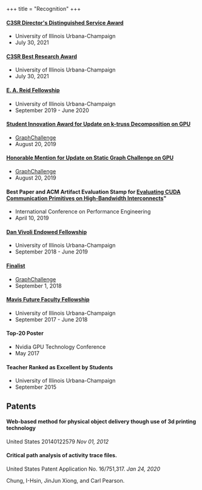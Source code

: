 +++
title = "Recognition"
+++

#### [C3SR Director's Distinguished Service Award](https://c3sr.com)
* University of Illinois Urbana-Champaign
* July 30, 2021

#### [C3SR Best Research Award](https://c3sr.com)
* University of Illinois Urbana-Champaign
* July 30, 2021

#### [E. A. Reid Fellowship](https://ece.illinois.edu/academics/grad/fellowships/reid)
* University of Illinois Urbana-Champaign
* September 2019 - June 2020

#### [Student Innovation Award for Update on k-truss Decomposition on GPU](https://graphchallenge.mit.edu/champions)
* [GraphChallenge](https://graphchallenge.mit.edu)
* August 20, 2019

#### [Honorable Mention for Update on Static Graph Challenge on GPU](https://graphchallenge.mit.edu/champions)
* [GraphChallenge](https://graphchallenge.mit.edu)
* August 20, 2019

#### Best Paper and ACM Artifact Evaluation Stamp for [Evaluating CUDA Communication Primitives on High-Bandwidth Interconnects](/publication/20190410_pearson_icpe)"
* International Conference on Performance Engineering
* April 10, 2019

#### [Dan Vivoli Endowed Fellowship](https://ece.illinois.edu/academics/grad/fellowships/vivoli)
* University of Illinois Urbana-Champaign
* September 2018 - June 2019

#### [Finalist](https://graphchallenge.mit.edu/champions)
* [GraphChallenge](https://graphchallenge.mit.edu)
* September 1, 2018

#### [Mavis Future Faculty Fellowship](http://publish.illinois.edu/engr-mavis/)
* University of Illinois Urbana-Champaign
* September 2017 - June 2018


#### Top-20 Poster
* Nvidia GPU Technology Conference
* May 2017


#### Teacher Ranked as Excellent by Students
* University of Illinois Urbana-Champaign
* September 2015

## Patents

#### Web-based method for physical object delivery though use of 3d printing technology 
United States 20140122579
*Nov 01, 2012*


#### Critical path analysis of activity trace files.
United States Patent Application No. 16/751,317.
*Jan 24, 2020*

Chung, I-Hsin, JinJun Xiong, and Carl Pearson.
